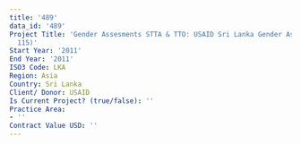 ```yaml
---
title: '489'
data_id: '489'
Project Title: 'Gender Assesments STTA & TTO: USAID Sri Lanka Gender Assessment (TDY
  115)'
Start Year: '2011'
End Year: '2011'
ISO3 Code: LKA
Region: Asia
Country: Sri Lanka
Client/ Donor: USAID
Is Current Project? (true/false): ''
Practice Area:
- ''
Contract Value USD: ''
---
```


